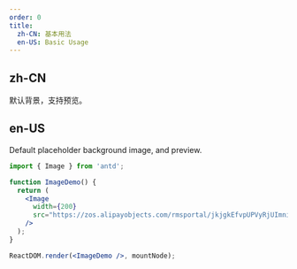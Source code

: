 ```yaml
---
order: 0
title:
  zh-CN: 基本用法
  en-US: Basic Usage
---
```


## zh-CN

默认背景，支持预览。

## en-US

Default placeholder background image, and preview.

```jsx
import { Image } from 'antd';

function ImageDemo() {
  return (
    <Image
      width={200}
      src="https://zos.alipayobjects.com/rmsportal/jkjgkEfvpUPVyRjUImniVslZfWPnJuuZ.png"
    />
  );
}

ReactDOM.render(<ImageDemo />, mountNode);
```
